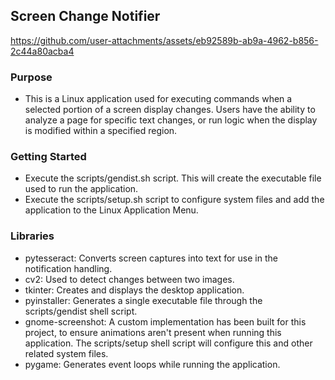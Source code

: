 ## Screen Change Notifier

https://github.com/user-attachments/assets/eb92589b-ab9a-4962-b856-2c44a80acba4

### Purpose
- This is a Linux application used for executing commands when a selected portion of a screen display changes. Users have the ability to analyze a page for specific text changes, or run logic when the display is modified within a specified region.

### Getting Started
- Execute the scripts/gendist.sh script. This will create the executable file used to run the application.
- Execute the scripts/setup.sh script to configure system files and add the application to the Linux Application Menu.

### Libraries
  - pytesseract: Converts screen captures into text for use in the notification handling.
  - cv2: Used to detect changes between two images.
  - tkinter: Creates and displays the desktop application.
  - pyinstaller: Generates a single executable file through the scripts/gendist shell script.
  - gnome-screenshot: A custom implementation has been built for this project, to ensure animations aren't present when running this application. The scripts/setup shell script will configure this and other related system files.
  - pygame: Generates event loops while running the application.

